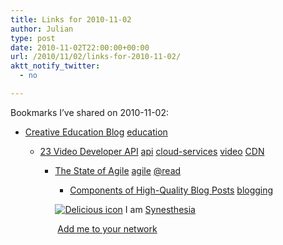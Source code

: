 ```yaml
---
title: Links for 2010-11-02
author: Julian
type: post
date: 2010-11-02T22:00:00+00:00
url: /2010/11/02/links-for-2010-11-02/
aktt_notify_twitter:
  - no

---
```

Bookmarks I&#8217;ve shared on 2010-11-02:

  * [Creative Education Blog][1] 
    [education][2] </li> 
    
      * [23 Video Developer API][3] 
        [api][4] [cloud-services][5] [video][6] [CDN][7] </li> 
        
          * [The State of Agile][8] 
            [agile][9] [@read][10] </li> 
            
              * [Components of High-Quality Blog Posts][11] 
                [blogging][12] </li> </ul> 
                
                <p class="deliciouslink">
                  <a href="https://del.icio.us/synesthesia" title="See all my bookmarks on del.icio.us"><img src="https://www.synesthesia.co.uk/images/deliciousicon.jpg" alt="Delicious icon" /></a>&nbsp;I am <a href="https://del.icio.us/synesthesia" title="See all my bookmarks on del.icio.us">Synesthesia</a>
                </p>
                
                <p class="deliciouslink">
                  <a href="https://del.icio.us/network?add=synesthesia" title="Add me to your del.icio.us network"><img src="https://www.synesthesia.co.uk/images/add.gif" alt="" /></a>&nbsp;<a href="https://del.icio.us/network?add=synesthesia" title="Add me to your del.icio.us network">Add me to your network</a>
                </p>

 [1]: https://www.creativeeducation.co.uk/blog
 [2]: https://delicious.com/synesthesia/education
 [3]: https://www.23developer.com/api
 [4]: https://delicious.com/synesthesia/api
 [5]: https://delicious.com/synesthesia/cloud-services
 [6]: https://delicious.com/synesthesia/video
 [7]: https://delicious.com/synesthesia/CDN
 [8]: https://flowchainsensei.amplify.com/2010/11/01/the-state-of-agile
 [9]: https://delicious.com/synesthesia/agile
 [10]: https://delicious.com/synesthesia/%40read
 [11]: https://sixrevisions.com/content-strategy/components-of-high-quality-blog-posts
 [12]: https://delicious.com/synesthesia/blogging